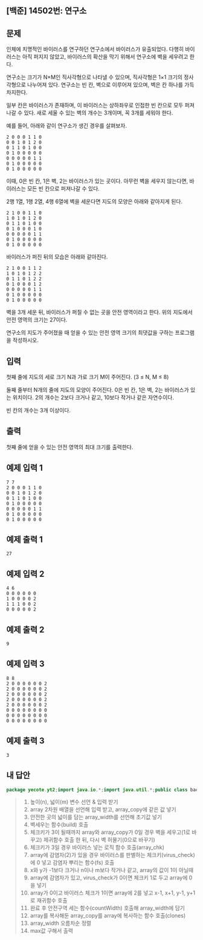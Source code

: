 ## [백준] 14502번: 연구소



## 문제

인체에 치명적인 바이러스를 연구하던 연구소에서 바이러스가 유출되었다. 다행히 바이러스는 아직 퍼지지 않았고, 바이러스의 확산을 막기 위해서 연구소에 벽을 세우려고 한다.

연구소는 크기가 N×M인 직사각형으로 나타낼 수 있으며, 직사각형은 1×1 크기의 정사각형으로 나누어져 있다. 연구소는 빈 칸, 벽으로 이루어져 있으며, 벽은 칸 하나를 가득 차지한다. 

일부 칸은 바이러스가 존재하며, 이 바이러스는 상하좌우로 인접한 빈 칸으로 모두 퍼져나갈 수 있다. 새로 세울 수 있는 벽의 개수는 3개이며, 꼭 3개를 세워야 한다.

예를 들어, 아래와 같이 연구소가 생긴 경우를 살펴보자.

```
2 0 0 0 1 1 0
0 0 1 0 1 2 0
0 1 1 0 1 0 0
0 1 0 0 0 0 0
0 0 0 0 0 1 1
0 1 0 0 0 0 0
0 1 0 0 0 0 0
```

이때, 0은 빈 칸, 1은 벽, 2는 바이러스가 있는 곳이다. 아무런 벽을 세우지 않는다면, 바이러스는 모든 빈 칸으로 퍼져나갈 수 있다.

2행 1열, 1행 2열, 4행 6열에 벽을 세운다면 지도의 모양은 아래와 같아지게 된다.

```
2 1 0 0 1 1 0
1 0 1 0 1 2 0
0 1 1 0 1 0 0
0 1 0 0 0 1 0
0 0 0 0 0 1 1
0 1 0 0 0 0 0
0 1 0 0 0 0 0
```

바이러스가 퍼진 뒤의 모습은 아래와 같아진다.

```
2 1 0 0 1 1 2
1 0 1 0 1 2 2
0 1 1 0 1 2 2
0 1 0 0 0 1 2
0 0 0 0 0 1 1
0 1 0 0 0 0 0
0 1 0 0 0 0 0
```

벽을 3개 세운 뒤, 바이러스가 퍼질 수 없는 곳을 안전 영역이라고 한다. 위의 지도에서 안전 영역의 크기는 27이다.

연구소의 지도가 주어졌을 때 얻을 수 있는 안전 영역 크기의 최댓값을 구하는 프로그램을 작성하시오.



## 입력

첫째 줄에 지도의 세로 크기 N과 가로 크기 M이 주어진다. (3 ≤ N, M ≤ 8)

둘째 줄부터 N개의 줄에 지도의 모양이 주어진다. 0은 빈 칸, 1은 벽, 2는 바이러스가 있는 위치이다. 2의 개수는 2보다 크거나 같고, 10보다 작거나 같은 자연수이다.

빈 칸의 개수는 3개 이상이다.



## 출력

첫째 줄에 얻을 수 있는 안전 영역의 최대 크기를 출력한다.



## 예제 입력 1 

```
7 7
2 0 0 0 1 1 0
0 0 1 0 1 2 0
0 1 1 0 1 0 0
0 1 0 0 0 0 0
0 0 0 0 0 1 1
0 1 0 0 0 0 0
0 1 0 0 0 0 0
```



## 예제 출력 1 

```
27
```



## 예제 입력 2 

```
4 6
0 0 0 0 0 0
1 0 0 0 0 2
1 1 1 0 0 2
0 0 0 0 0 2
```



## 예제 출력 2 

```
9
```



## 예제 입력 3 

```
8 8
2 0 0 0 0 0 0 2
2 0 0 0 0 0 0 2
2 0 0 0 0 0 0 2
2 0 0 0 0 0 0 2
2 0 0 0 0 0 0 2
0 0 0 0 0 0 0 0
0 0 0 0 0 0 0 0
0 0 0 0 0 0 0 0
```



## 예제 출력 3 

```
3
```



## 내 답안

```java
package yecote.yt2;import java.io.*;import java.util.*;public class backjoon_14502 {		public static int n, m, build_chk, width;	public static int virus_check = 0;	public static int[][] array = new int[8][8]; // 바이러스 뿌림 + 벽	public static int[][] array_copy = new int[8][8]; // 벽	public static ArrayList<Integer> array_width = new ArrayList<Integer>();		// 안전구역 세기	public static int countWidth() {		int count = 0;		for(int i=0; i<n; i++) {			for(int j=0; j<m; j++) {				if(array[i][j] == 0) {					count++;				}			}		}		return count;	}		// array_copy에 array 넣기	public static void clones() {		for(int i=0; i<n; i++) {			for(int j=0; j<m; j++) {				array[i][j] = array_copy[i][j];				}		}	}		// 감염자 뿌리기	public static void fs(int x, int y) {		if(x <= -1 || y <= -1 || x >= n || y >= m || array[x][y] == 1) {					}else {			// 감염자가 있을떄			if(array[x][y] == 2 && virus_check == 0) {				virus_check = 1; // 체크키: 여기 감염자가 있다!				array[x][y] = 0;			}						if(array[x][y] == 0 && virus_check == 1) {				array[x][y] = 2;				width++;				fs(x-1, y);				fs(x, y-1);				fs(x+1, y);				fs(x, y+1);							}		}	}		// array에 바이러스 넣는 로직	public static void array_chk() {		for(int i=0; i<n; i++) {			for(int j=0; j<m; j++) {				if(array[i][j] == 2) {					virus_check = 0;					fs(i, j);				}			}		}				array_width.add(countWidth());		clones();			}		// 벽 세우기	public static void build(int chk) {		if(chk == 3) {			array_chk();			return;		}else{			for(int i=0; i<n; i++) {				for(int j=0; j<m; j++) {					if(array[i][j] == 0) {						array[i][j] = 1;						array_copy[i][j] = 1;						build(chk+1);						array[i][j] = 0;						array_copy[i][j] = 0;					}				}			}		}	}	public static void main(String[] args) throws IOException {				BufferedReader br = new BufferedReader(new InputStreamReader(System.in));		BufferedWriter bw = new BufferedWriter(new OutputStreamWriter(System.out));		StringTokenizer st = new StringTokenizer(br.readLine());				n = Integer.parseInt(st.nextToken());		m = Integer.parseInt(st.nextToken());				for(int i=0; i<n; i++) {			st = new StringTokenizer(br.readLine());			for(int j=0; j<m; j++) {				array[i][j] = Integer.parseInt(st.nextToken());				array_copy[i][j] = array[i][j];			}		}				array_width.add(0);				build(0); // 벽세우기				int max = Collections.max(array_width);				bw.write(max + "\n");		bw.flush();		bw.close();		br.close();	}}
```

> 1. 높이(n), 넓이(m) 변수 선언 & 입력 받기
> 2. array 2차원 배열을 선언해 입력 받고, array_copy에 같은 값 넣기
> 3. 안전한 곳의 넓이를 담는 array_width를 선언해 초기값 넣기
> 4. 벽세우는 함수(build) 호출
> 5. 체크키가 3이 될때까지 array와 array_copy가 0일 경우 벽을 세우고(1로 바꾸고) 제귀함수 호출 한 뒤, 다시 벽 허물기(0으로 바꾸기)
> 6. 체크키가 3일 경우 바이러스 넣는 로직 함수 호출(array_chk)
> 7. array에 감염자(2)가 있을 경우 바이러스를 판별하는 체크키(virus_check)에 0 넣고 감염자 뿌리는 함수(fs) 호출
> 8. x와 y가 -1보다 크거나 n이나 m보다 작거나 같고, array의 값이 1이 아닐때
> 9. array에 감염자가 있고, virus_check가 0이면 체크키 1로 두고 array에 0을 넣기
> 10. array가 0이고 바이러스 체크가 1이면 array에 2를 넣고 x-1, x+1, y-1, y+1 로 재귀함수 호출
> 11. 완료 후 안전구역 세는 함수(countWidth) 호출해 array_width에 담기
> 12. array를 복사해둔 array_copy를 array에 복사하는 함수 호출(clones)
> 13. array_width 오름차순 정렬
> 14. max값 구해서 출력
